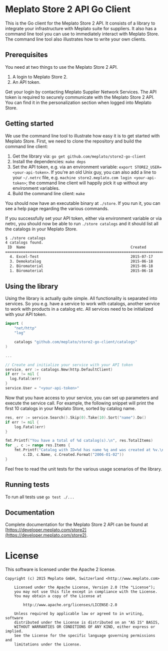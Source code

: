 # Meplato Store 2 API Go Client

This is the Go client for the Meplato Store 2 API. It consists of a library
to integrate your infrastructure with Meplato suite for suppliers. It also
has a command line tool you can use to immediately interact with Meplato Store.
The command line tool also illustrates how to write your own clients.

## Prerequisites

You need at two things to use the Meplato Store 2 API.

1. A login to Meplato Store 2.
2. An API token.

Get your login by contacting Meplato Supplier Network Services. The API token
is required to securely communicate with the Meplato Store 2 API. You can
find it in the personalization section when logged into Meplato Store.

## Getting started

We use the command line tool to illustrate how easy it is to get started
with Meplato Store. First, we need to clone the repository and build the
command line client:

1. Get the library via: `go get github.com/meplato/store2-go-client`
2. Install the dependencies: `make deps`
3. Set the API token, e.g. via an environment variable:
   `export STORE2_USER=<your-api-token>`.
   If you're an old Unix guy, you can also add a line to your `~/.netrc`
   file, e.g. `machine store2.meplato.com login <your-api-token>`; the
   command line client will happily pick it up without any environment
   variables.
4. Build the command line client: `make`

You should now have an executable binary at `./store`. If you run it, you
can see a help page regarding the various commands.

If you successfully set your API token, either via environment variable or
via netrc, you should now be able to run `./store catalogs` and it should
list all the catalogs in your Meplato Store.

```bash
$ ./store catalogs
4 catalogs found.
 ID  Name                                               Created
==============================================================================
  4. Excel-Test                                         2015-07-17
  3. Demokatalog                                        2015-06-18
  2. Büromaterial                                       2015-06-18
  1. Büromaterial                                       2015-06-18
```

## Using the library

Using the library is actually quite simple. All functionality is separated
into services. So you e.g. have a service to work with catalogs, another
service to work with products in a catalog etc. All services need to be
initialized with your API token.

```go
import (
	"net/http"
	"log"

	catalogs "github.com/meplato/store2-go-client/catalogs"
)

...

// Create and initialize your service with your API token
service, err := catalogs.New(http.DefaultClient)
if err != nil {
  log.Fatal(err)
}
service.User = "<your-api-token>"
```

Now that you have access to your service, you can set up parameters and
execute the service call. For example, the following snippet will print
the first 10 catalogs in your Meplato Store, sorted by catalog name.

```go
res, err := service.Search().Skip(0).Take(10).Sort("name").Do()
if err != nil {
	log.Fatal(err)
}

fmt.Printf("You have a total of %d catalog(s).\n", res.TotalItems)
for _, c := range res.Items {
	fmt.Printf("Catalog with ID=%d has name %q and was created at %v.\n",
		c.ID, c.Name, c.Created.Format("2006-01-02"))
}
```

Feel free to read the unit tests for the various usage scenarios of the
library.

## Running tests

To run all tests use `go test ./...`

## Documentation

Complete documentation for the Meplato Store 2 API can be found at
[https://developer.meplato.com/store2](https://developer.meplato.com/store2).

# License

This software is licensed under the Apache 2 license.

    Copyright (c) 2015 Meplato GmbH, Switzerland <http://www.meplato.com>

		Licensed under the Apache License, Version 2.0 (the "License");
		you may not use this file except in compliance with the License.
		You may obtain a copy of the License at

		    http://www.apache.org/licenses/LICENSE-2.0

		Unless required by applicable law or agreed to in writing, software
		distributed under the License is distributed on an "AS IS" BASIS,
		WITHOUT WARRANTIES OR CONDITIONS OF ANY KIND, either express or implied.
		See the License for the specific language governing permissions and
		limitations under the License.
